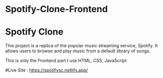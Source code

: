 # Spotify-Clone-Frontend
# Spotify Clone

This project is a replica of the popular music streaming service, Spotify. It allows users to browse and play music from a  default library of songs.

This is only the Frontend part I use HTML, CSS, JavaScript

#Live Site : https://spotifysc.netlify.app/
